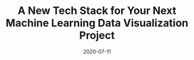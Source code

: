 ---
date: 2020-07-11
last_modified_at: 
title: "A New Tech Stack for Your Next Machine Learning Data Visualization Project"
header:
  teaser: "https://miro.medium.com/max/543/1*717_cKQruiZjz_n0Mr8ZFQ.gif"
excerpt: "Observable/D3.js and Google Colab/Python Tech Stack — A case example of designing an interactive, configurable, and dynamic data…"
redirect_url: https://towardsdatascience.com/a-new-tech-stack-for-your-next-machine-learning-data-visualization-project-ea64e3de3241?source=friends_link&sk=a7a034dd5435936306ee07316c10c0a0
category:
  - Data Visualization
  - Machine Learning
---